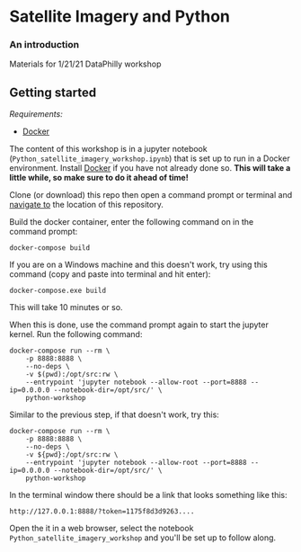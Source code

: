 # Satellite Imagery and Python
### An introduction

Materials for 1/21/21 DataPhilly workshop

## Getting started  
*Requirements:*
* [Docker](https://docs.docker.com/get-docker/)

The content of this workshop is in a jupyter notebook (`Python_satellite_imagery_workshop.ipynb`) that is set up to run in a Docker environment. Install [Docker](https://docs.docker.com/get-docker/) if you have not already done so. __This will take a little while, so make sure to do it ahead of time!__

Clone (or download) this repo then open a command prompt or terminal and [navigate to](https://www.digitalcitizen.life/command-prompt-how-use-basic-commands/) the location of this repository. 

Build the docker container, enter the following command on in the command prompt:

`docker-compose build`

If you are on a Windows machine and this doesn't work, try using this command (copy and paste into terminal and hit enter):

`docker-compose.exe build`

This will take 10 minutes or so.

When this is done, use the command prompt again to start the jupyter kernel. Run the following command:

```
docker-compose run --rm \
	-p 8888:8888 \
	--no-deps \
	-v $(pwd):/opt/src:rw \
	--entrypoint 'jupyter notebook --allow-root --port=8888 --ip=0.0.0.0 --notebook-dir=/opt/src/' \
	python-workshop
```

Similar to the previous step, if that doesn't work, try this:

```
docker-compose run --rm \
	-p 8888:8888 \
	--no-deps \
	-v ${pwd}:/opt/src:rw \
	--entrypoint 'jupyter notebook --allow-root --port=8888 --ip=0.0.0.0 --notebook-dir=/opt/src/' \
	python-workshop
```

In the terminal window there should be a link that looks something like this:

`http://127.0.0.1:8888/?token=1175f8d3d9263....`

Open the it in a web browser, select the notebook `Python_satellite_imagery_workshop` and you'll be set up to follow along.
